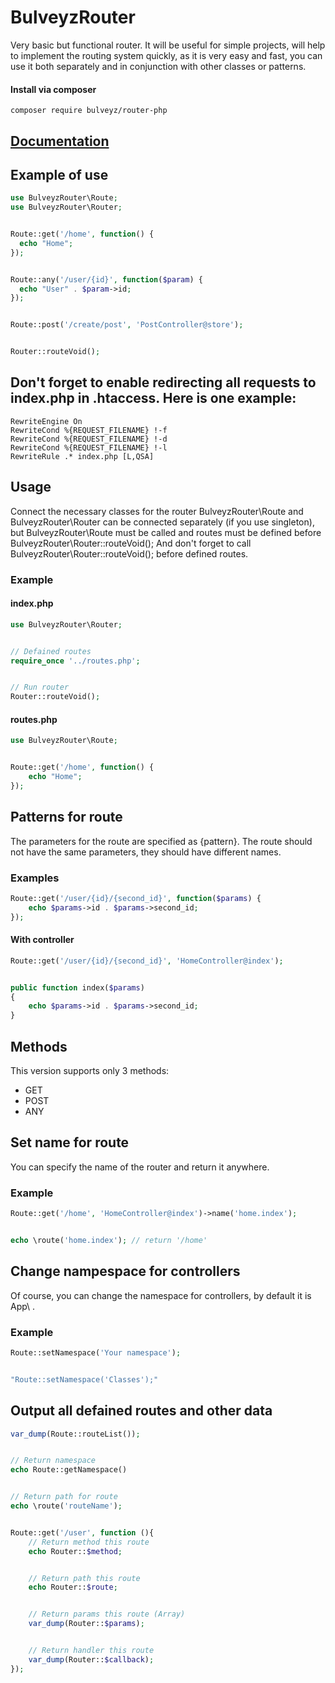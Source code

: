 # BulveyzRouter
Very basic but functional router. It will be useful for simple projects, will help to implement the routing system quickly, as it is very easy and fast, you can use it both separately and in conjunction with other classes or patterns.

#### Install via composer 
```
composer require bulveyz/router-php
```

## [Documentation](https://green-cats.github.io/router-php/)

## Example of use
```php
use BulveyzRouter\Route;
use BulveyzRouter\Router;


Route::get('/home', function() {
  echo "Home";
});


Route::any('/user/{id}', function($param) {
  echo "User" . $param->id;
});


Route::post('/create/post', 'PostController@store');


Router::routeVoid();
```

## Don't forget to enable redirecting all requests to index.php in .htaccess. Here is one example:

```
RewriteEngine On
RewriteCond %{REQUEST_FILENAME} !-f
RewriteCond %{REQUEST_FILENAME} !-d
RewriteCond %{REQUEST_FILENAME} !-l
RewriteRule .* index.php [L,QSA]
```

## Usage
Connect the necessary classes for the router BulveyzRouter\Route and BulveyzRouter\Router can be connected separately (if you use singleton), but BulveyzRouter\Route must be called and routes must be defined before BulveyzRouter\Router::routeVoid();
And don't forget to call BulveyzRouter\Router::routeVoid(); before defined routes.

### Example
#### index.php
```php
use BulveyzRouter\Router;


// Defained routes
require_once '../routes.php';


// Run router
Router::routeVoid();
```

#### routes.php
```php
use BulveyzRouter\Route;


Route::get('/home', function() {
    echo "Home";
});
```

## Patterns for route
The parameters for the route are specified as {pattern}. The route should not have the same parameters, they should have different names.

### Examples
```php
Route::get('/user/{id}/{second_id}', function($params) {
    echo $params->id . $params->second_id;  
});
```

#### With controller
```php
Route::get('/user/{id}/{second_id}', 'HomeController@index');


public function index($params) 
{
    echo $params->id . $params->second_id;
}
```

## Methods
This version supports only 3 methods:

* GET
* POST
* ANY 

## Set name for route
You can specify the name of the router and return it anywhere.

### Example
```php
Route::get('/home', 'HomeController@index')->name('home.index');


echo \route('home.index'); // return '/home'
```

## Change nampespace for controllers
Of course, you can change the namespace for controllers, by default it is App\ .

### Example
```php
Route::setNamespace('Your namespace');


"Route::setNamespace('Classes');"
```

## Output all defained routes and other data
```php
var_dump(Route::routeList());


// Return namespace
echo Route::getNamespace()


// Return path for route
echo \route('routeName');


Route::get('/user', function (){
    // Return method this route
    echo Router::$method;


    // Return path this route
    echo Router::$route;


    // Return params this route (Array)
    var_dump(Router::$params);


    // Return handler this route
    var_dump(Router::$callback);
});
```

